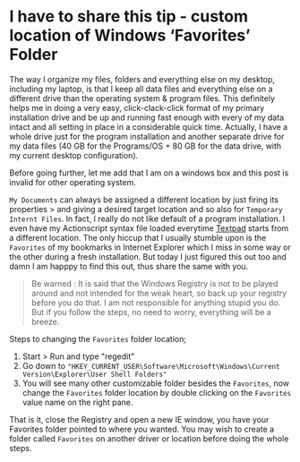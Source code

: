 # I have to share this tip - custom location of Windows ‘Favorites’ Folder

The way I organize my files, folders and everything else on my desktop, including my laptop, is that I keep all data files and everything else on a different drive than the operating system & program files. This definitely helps me in doing a very easy, click-clack-click format of my primary installation drive and be up and running fast enough with every of my data intact and all setting in place in a considerable quick time. Actually, I have a whole drive just for the program installation and another separate drive for my data files (40 GB for the Programs/OS + 80 GB for the data drive, with my current desktop configuration).

Before going further, let me add that I am on a windows box and this post is invalid for other operating system.

`My Documents` can always be assigned a different location by just firing its properties > and giving a desired target location and so also for `Temporary Internt Files`. In fact, I really do not like default of a program installation. I even have my Actionscript syntax file loaded everytime [Textpad](http://www.textpad.com/) starts from a different location. The only hiccup that I usually stumble upon is the `Favorites` of my bookmarks in Internet Explorer which I miss in some way or the other during a fresh installation. But today I just figured this out too and damn I am happpy to find this out, thus share the same with you.

> Be warned : It is said that the Windows Registry is not to be played around and not intended for the weak heart, so back up your registry before you do that. I am not responsible for anything stupid you do.
> But if you follow the steps, no need to worry, everything will be a breeze.

Steps to changing the `Favorites` folder location;

1. Start > Run and type "regedit"
2. Go down to `"HKEY_CURRENT_USER\Software\Microsoft\Windows\Current Version\Explorer\User Shell Folders"`
3. You will see many other customizable folder besides the `Favorites`, now change the `Favorites` folder location by double clicking on the `Favorites` value name on the right pane.

That is it, close the Registry and open a new IE window, you have your Favorites folder pointed to where you wanted. You may wish to create a folder called `Favorites` on another driver or location before doing the whole steps.